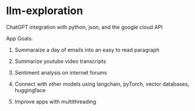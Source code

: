 # llm-exploration
ChatGPT integration with python, json, and the google cloud API 

App Goals: 

1. Summaraize a day of emails into an easy to read paragraph
2. Summarize youtube video transcripts
3. Sentiment analysis on internet forums

4. Connect with other models using langchain, pyTorch, vector databases, huggingface
5. Improve apps with multithreading
